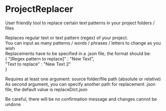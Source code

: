 # ProjectReplacer
User friendly tool to replace certain text patterns in your project folders / files

Replaces regular text or text pattern (regex) of your project.<br/>
You can input as many patterns / words / phrases / letters to change as you wish<br/>
Replacements have to be specified in a .json file, the format should be:<br/>
        { "[Regex pattern to replace]" : "New Text",<br/>
          "Text to replace" : "New Text 2"<br/>
        }

Requires at least one argument: source folder/file path (absolute or relative)<br/>
As second argument, you can specify another path for replacement .json file, the default value is replaceDict.json

Be careful, there will be no confirmation message and changes cannot be undone
